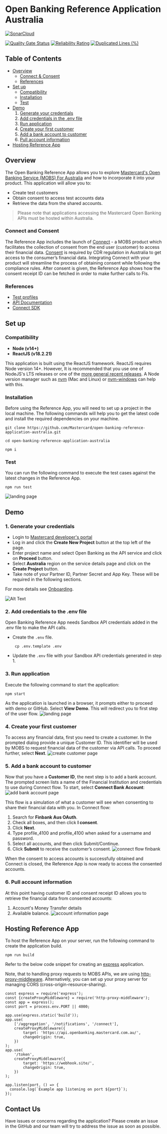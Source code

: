 # Open Banking Reference Application Australia

[![SonarCloud](https://sonarcloud.io/images/project_badges/sonarcloud-orange.svg)](https://sonarcloud.io/summary/new_code?id=Mastercard_open-banking-reference-application-australia)

[![Quality Gate Status](https://sonarcloud.io/api/project_badges/measure?project=Mastercard_open-banking-reference-application-australia&metric=alert_status)](https://sonarcloud.io/summary/new_code?id=Mastercard_open-banking-reference-application-australia)
[![Reliability Rating](https://sonarcloud.io/api/project_badges/measure?project=Mastercard_open-banking-reference-application-australia&metric=reliability_rating)](https://sonarcloud.io/summary/new_code?id=Mastercard_open-banking-reference-application-australia)
[![Duplicated Lines (%)](https://sonarcloud.io/api/project_badges/measure?project=Mastercard_open-banking-reference-application-australia&metric=duplicated_lines_density)](https://sonarcloud.io/summary/new_code?id=Mastercard_open-banking-reference-application-australia)

## Table of Contents

- [Overview](#overview)
  - [Connect & Consent](#connect-and-consent)
  - [References](#references)
- [Set up](#set-up)
  - [Compatibility](#compatibility)
  - [Installation](#Installation)
  - [Test](#test)
- [Demo](#demo)
    1. [Generate your credentials](#1-generate-your-credentials)
    2. [Add credentials in the .env file](#2-add-credentials-in-the-env-file)
    3. [Run application](#3-run-application)
    4. [Create your first customer](#4-create-your-first-customer)
    5. [Add a bank account to customer](#5-add-a-bank-account-to-customer)
    6. [Pull account information](#6-pull-account-information)
- [Hosting Reference App](#hosting-reference-app)

## Overview

The Open Banking Reference App allows you to explore [Mastercard's Open Banking Service (MOBS) For Australia](https://developer.mastercard.com/open-banking-au/documentation/) and how to incorporate it into your product. This application will allow you to:
* Create test customers
* Obtain consent to access test accounts data
* Retrieve the data from the shared accounts.

> Please note that applications accessing the Mastercard Open Banking APIs must be hosted within Australia.

### Connect and Consent
The Reference App includes the launch of [Connect](https://developer.mastercard.com/open-banking-au/documentation/connect/) - a MOBS product which facilitates the collection of consent from the end user (customer) to access their financial data. [Consent](https://developer.mastercard.com/open-banking-au/documentation/consent/) is required by CDR regulation in Australia to get access to the consumer’s financial data. Integrating Connect with your product will streamline the process of obtaining consent while following the compliance rules. After consent is given, the Reference App shows how the consent receipt ID can be fetched in order to make further calls to FIs.

### References

-   [Test profiles](https://developer.mastercard.com/open-banking-au/documentation/test-the-apis/)
-   [API Documentation](https://developer.mastercard.com/open-banking-au/documentation/api-reference/)
-   [Connect SDK](https://developer.mastercard.com/open-banking-au/documentation/connect/integrating-with-connect/)

## Set up
### Compatibility

-   **Node (v14+)**
-   **ReactJS (v18.2.21)**

This application is built using the ReactJS framework. ReactJS requires Node version 14+.
However, It is recommended that you use one of NodeJS's LTS releases or one of the [more general recent releases](https://github.com/nodejs/Release). A Node version manager such as [nvm](https://github.com/creationix/nvm) (Mac and Linux) or [nvm-windows](https://github.com/coreybutler/nvm-windows) can help with this.

### Installation

Before using the Reference App, you will need to set up a project in the local machine.
The following commands will help you to get the latest code and install the required dependencies on your machine.

```shell
git clone https://github.com/Mastercard/open-banking-reference-application-australia.git

cd open-banking-reference-application-australia

npm i
```

### Test

You can run the following command to execute the test cases against the latest changes in the Reference App.

```shell
npm run test
```

![landing page](docs/test_case_result.png)

## Demo
### 1. Generate your credentials
-   Login to [Mastercard developer's portal](https://developer.mastercard.com/product/open-banking/)
-   Log in and click the **Create New Project** button at the top left of the page.
-   Enter project name and select Open Banking as the API service and click on **Proceed** button.
-   Select **Australia** region on the service details page and click on the **Create Project** button.
-   Take note of your Partner ID, Partner Secret and App Key. These will be required in the following sections.

For more details see [Onboarding](https://developer.mastercard.com/open-banking-au/documentation/onboarding/).

![Alt Text](https://static.developer.mastercard.com/content/open-banking-au/uploads/openbanking-dashboard-new.png)

### 2. Add credentials to the .env file

Open Banking Reference App needs Sandbox API credentials added in the .env file to make the API calls.

-   Create the `.env` file.
    ```shell
     cp .env.template .env
    ```
-   Update the `.env` file with your Sandbox API credentials generated in step 1.

### 3. Run application

Execute the following command to start the application:

```shell
npm start
```
As the application is launched in a browser, it prompts either to proceed with demo or GitHub. Select **View Demo**.
This will redirect you to first step of the user flow.
![landing page](docs/landing-page.png)

### 4. Create your first customer
To access any financial data, first you need to create a customer. In the prompted dialog provide a unique Customer ID. This identifier will be used by MOBS to request financial data of the customer via API calls.
To proceed further, select **Next**.
![create customer page](docs/create-customer.png)

### 5. Add a bank account to customer

Now that you have a **Customer ID**, the next step is to add a bank account. The prompted screen lists a name of the Financial Institution and credentials to use during Connect flow.
To start, select **Connect Bank Account**:
![add bank account page](docs/add-bank-account.png)

This flow is a simulation of what a customer will see when consenting to share their financial data with you. 
In Connect flow:
1. Search for **Finbank Aus OAuth**.
2. Check all boxes, and then click **I consent**.
3. Click **Next**.
4. Type profile_4100 and profile_4100 when asked for a username and password.
5. Select all accounts, and then click Submit/Continue.
6. Click **Submit** to receive the customer’s consent.
![connect flow finbank](docs/account-consent-workflow.png)

When the consent to access accounts is successfully obtained and Connect is closed, 
the Reference App is now ready to access the consented accounts.

### 6. Pull account information
At this point having customer ID and consent receipt ID allows you to retrieve the financial data from consented accounts:
1. Account's Money Transfer details
2. Available balance.
![account information page](docs/account-information.png)


## Hosting Reference App

To host the Reference App on your server, run the following command to create the application build.

```
npm run build
```

Refer to the below code snippet for creating an [express](https://www.npmjs.com/package/express) application.

Note, that to handling proxy requests to MOBS APIs, we are using [http-proxy-middleware](https://www.npmjs.com/package/http-proxy-middleware). Alternatively, you can set up your proxy server for managing CORS (cross-origin-resource-sharing).

```
const express = require('express');
const {createProxyMiddleware} = require('http-proxy-middleware');
const app = express();
const port = process.env.PORT || 4000;

app.use(express.static('build'));
app.use(
    ['/aggregation', '/notifications', '/connect'],
    createProxyMiddleware({
        target: 'https://api.openbanking.mastercard.com.au/',
        changeOrigin: true,
    })
);
app.use(
    '/token',
    createProxyMiddleware({
        target: 'https://webhook.site/',
        changeOrigin: true,
    })
);

app.listen(port, () => {
  console.log(`Example app listening on port ${port}`);
});
```

## Contact Us
Have issues or concerns regarding the application?
Please create an issue in the GitHub and our team will try to address the issue as soon as possible.